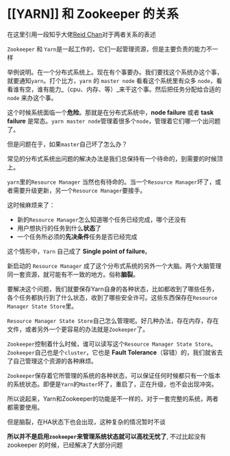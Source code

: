 # [[YARN]] 和 Zookeeper 的关系


在这里引用一段知乎大佬[Reid Chan](https://www.zhihu.com/people/reidchan)对于两者关系的表述

`Zookeeper` 和 `Yarn`是一起工作的，它们一起管理资源，但是主要负责的能力不一样

举例说明。在一个分布式系统上。现在有个事要办。我们要找这个系统办这个事，就要通知`yarn`。打个比方，`yarn` 的 `master node` 看看这个系统里有众多 `node`，看看谁有空，谁有能力_（cpu、内存、等）_来干这个事。然后把任务分配给合适的 `node` 来办这个事。

这个时候系统面临一个**危险**。那就是在分布式系统中，**node failure** 或者 **task failure** 是常态。`yarn master node`管理着很多个`node`，管理着它们哪一个出问题了。

但是问题在于，如果`master`自己坏了怎么办？

常见的分布式系统出问题的解决办法是我们总保持有一个待命的，到需要的时候顶上。

`yarn`里的`Resource Manager` 当然也有待命的。当一个`Resource Manager`坏了，或者需要升级更新，另一个`Resource Manager`要接手。

这时候麻烦来了：

-   新的`Resource Manager`怎么知道哪个任务已经完成，哪个还没有
-   用户想执行的任务到什么**状态**了
-   一个任务所必须的**先决条件**任务是否已经完成

这个情形中，`Yarn` 自己成了 **Single point of failure**。

新启动的 `Resource Manager` 成了这个分布式系统的另外一个大脑。两个大脑管理同一套资源，就可能有不一致的地方。俗称**脑裂**。

要解决这个问题，我们就要保存Yarn自身的各种状态，比如都收到了哪些任务，各个任务都执行到了什么状态，收到了哪些安全许可。这些东西保存在`Resource Manager State Store`里。

`Resource Manager State Store`自己怎么管理呢。好几种办法，存在内存，存在文件，或者另外一个更容易的办法就是`Zookeeper`了。

`Zookeeper`控制着什么时候，谁可以读写这个`Resource Manager State Store`。`Zookeeper`自己也是个`cluster`，它也是 **Fault Tolerance**（容错）的，我们就省去了自己管理这个资源的各种麻烦。

`Zookeeper`保存着它所管理的系统的各种状态，可以保证任何时候都只有一个版本的系统状态。即便是`Yarn`的`Master`坏了，重启了，正在升级，也不会出现冲突。

所以说起来，Yarn和Zookeeper的功能是不一样的，对于一套完整的系统，两者都需要使用。

但是脑裂，在HA状态下也会出现，这种复杂的情况暂时不谈

**所以并不是启用`zookeeper`来管理系统状态就可以高枕无忧了**, 不过比起没有 zookeeper 的时候，已经解决了大部分问题